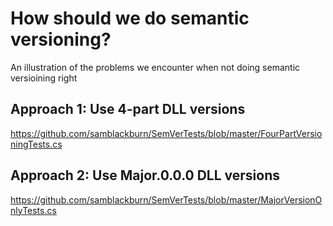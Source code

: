 # How should we do semantic versioning?
An illustration of the problems we encounter when not doing semantic versioining right

## Approach 1: Use 4-part DLL versions
https://github.com/samblackburn/SemVerTests/blob/master/FourPartVersioningTests.cs

## Approach 2: Use Major.0.0.0 DLL versions
https://github.com/samblackburn/SemVerTests/blob/master/MajorVersionOnlyTests.cs
